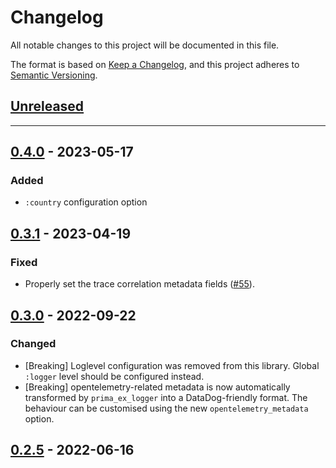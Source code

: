 # Changelog

All notable changes to this project will be documented in this file.

The format is based on [Keep a Changelog](https://keepachangelog.com/en/1.0.0/),
and this project adheres to [Semantic Versioning](https://semver.org/spec/v2.0.0.html).

## [Unreleased]

---

## [0.4.0] - 2023-05-17

### Added

- `:country` configuration option

## [0.3.1] - 2023-04-19

### Fixed

- Properly set the trace correlation metadata fields ([#55](https://github.com/primait/prima_ex_logger/pull/55)).

## [0.3.0] - 2022-09-22

### Changed

- [Breaking] Loglevel configuration was removed from this library. Global `:logger` level should be configured instead.
- [Breaking] opentelemetry-related metadata is now automatically transformed by `prima_ex_logger` into a DataDog-friendly
  format. The behaviour can be customised using the new `opentelemetry_metadata` option.

## [0.2.5] - 2022-06-16


[Unreleased]: https://github.com/primait/prima_ex_logger/compare/0.4.0...HEAD
[0.4.0]: https://github.com/primait/prima_ex_logger/compare/0.3.1...0.4.0
[0.3.1]: https://github.com/primait/prima_ex_logger/compare/0.3.0...0.3.1
[0.3.0]: https://github.com/primait/prima_ex_logger/compare/0.2.5...0.3.0
[0.2.5]: https://github.com/primait/prima_ex_logger/releases/tag/0.2.5
